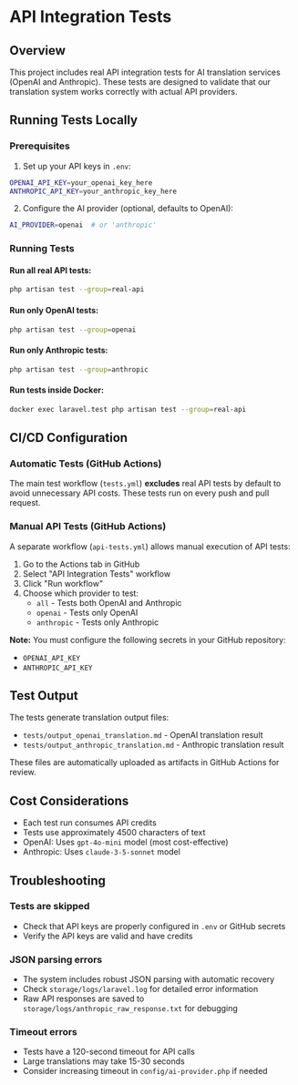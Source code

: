 # API Integration Tests

## Overview

This project includes real API integration tests for AI translation services (OpenAI and Anthropic). These tests are
designed to validate that our translation system works correctly with actual API providers.

## Running Tests Locally

### Prerequisites

1. Set up your API keys in `.env`:

```bash
OPENAI_API_KEY=your_openai_key_here
ANTHROPIC_API_KEY=your_anthropic_key_here
```

2. Configure the AI provider (optional, defaults to OpenAI):

```bash
AI_PROVIDER=openai  # or 'anthropic'
```

### Running Tests

#### Run all real API tests:

```bash
php artisan test --group=real-api
```

#### Run only OpenAI tests:

```bash
php artisan test --group=openai
```

#### Run only Anthropic tests:

```bash
php artisan test --group=anthropic
```

#### Run tests inside Docker:

```bash
docker exec laravel.test php artisan test --group=real-api
```

## CI/CD Configuration

### Automatic Tests (GitHub Actions)

The main test workflow (`tests.yml`) **excludes** real API tests by default to avoid unnecessary API costs. These tests
run on every push and pull request.

### Manual API Tests (GitHub Actions)

A separate workflow (`api-tests.yml`) allows manual execution of API tests:

1. Go to the Actions tab in GitHub
2. Select "API Integration Tests" workflow
3. Click "Run workflow"
4. Choose which provider to test:
    - `all` - Tests both OpenAI and Anthropic
    - `openai` - Tests only OpenAI
    - `anthropic` - Tests only Anthropic

**Note:** You must configure the following secrets in your GitHub repository:

- `OPENAI_API_KEY`
- `ANTHROPIC_API_KEY`

## Test Output

The tests generate translation output files:

- `tests/output_openai_translation.md` - OpenAI translation result
- `tests/output_anthropic_translation.md` - Anthropic translation result

These files are automatically uploaded as artifacts in GitHub Actions for review.

## Cost Considerations

- Each test run consumes API credits
- Tests use approximately 4500 characters of text
- OpenAI: Uses `gpt-4o-mini` model (most cost-effective)
- Anthropic: Uses `claude-3-5-sonnet` model

## Troubleshooting

### Tests are skipped

- Check that API keys are properly configured in `.env` or GitHub secrets
- Verify the API keys are valid and have credits

### JSON parsing errors

- The system includes robust JSON parsing with automatic recovery
- Check `storage/logs/laravel.log` for detailed error information
- Raw API responses are saved to `storage/logs/anthropic_raw_response.txt` for debugging

### Timeout errors

- Tests have a 120-second timeout for API calls
- Large translations may take 15-30 seconds
- Consider increasing timeout in `config/ai-provider.php` if needed